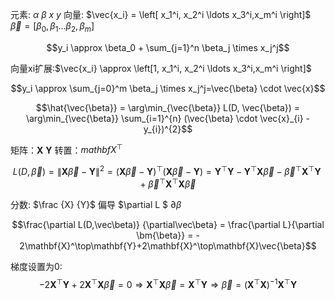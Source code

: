 元素: $\alpha$ $\beta$ $x$ $y$
向量: $\vec{x_i} = \left[ x_1^i, x_2^i \ldots x_3^i,x_m^i \right]$
    $\vec{\beta} = \left[ \beta_0, \beta_1 \ldots \beta_2,\beta_m \right]$

$$y_i \approx \beta_0 + \sum_{j=1}^n  \beta_j \times x_j^j$$

向量xi扩展:$\vec{x_i} \approx \left[1, x_1^i, x_2^i \ldots x_3^i,x_m^i \right]$

$$y_i \approx \sum_{j=0}^m  \beta_j \times x_j^j=\vec{\beta} \cdot \vec{x}$$

$$\hat{\vec{\beta}} = \arg\min_{\vec{\beta}} L(D, \vec{\beta}) = \arg\min_{\vec{\beta}} \sum_{i=1}^{n} (\vec{\beta} \cdot \vec{x}_{i} - y_{i})^{2}$$

矩阵：$\mathbf{X}$ $\mathbf{Y}$ 
转置：$mathbf{X}^\top$

$$L(D, \vec{\beta}) 
= \|\mathbf{X}\vec{\beta} - \mathbf{Y}\|^2= (\mathbf{X}\vec{\beta} - \mathbf{Y})^\top (\mathbf{X}\vec{\beta} - \mathbf{Y})= \mathbf{Y}^\top\mathbf{Y} - \mathbf{Y}^\top \mathbf{X}\vec{\beta} - \vec{\beta}^\top \mathbf{X}^\top \mathbf{Y} + \vec{\beta}^\top \mathbf{X}^\top \mathbf{X}\vec{\beta}$$

分数: $\frac {X} {Y}$
偏导 $\partial L $ $\partial \beta$ 

$$\frac{\partial L(D,\vec\beta)} {\partial\vec\beta} = \frac{\partial L}{\partial \bm{\beta}} = - 2\mathbf{X}^\top\mathbf{Y}+2\mathbf{X}^\top\mathbf{X}\vec{\beta}$$

梯度设置为0:
$$-2\mathbf{X}^\top\mathbf{Y}+2\mathbf{X}^\top\mathbf{X}\vec{\beta} = 0\Rightarrow \mathbf{X}^\top\mathbf{X}\vec{\beta} = \mathbf{X}^\top\mathbf{Y}\Rightarrow \vec{\beta} = (\mathbf{X}^\top\mathbf{X})^{-1}\mathbf{X}^\top\mathbf{Y}$$

